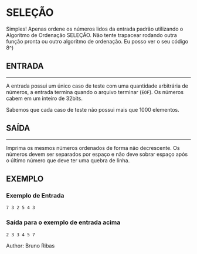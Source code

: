 # SELEÇÃO

Simples! Apenas ordene os números lidos da entrada padrão utilizando o Algoritmo de Ordenação SELEÇÃO. Não tente trapacear rodando outra função pronta ou outro algoritmo de ordenação. Eu posso ver o seu código 8^)

## ENTRADA

---

A entrada possui um único caso de teste com uma quantidade arbitrária de números, a entrada termina quando o arquivo terminar (`EOF`). Os números cabem em um inteiro de 32bits.

Sabemos que cada caso de teste não possui mais que 1000 elementos.

## SAÍDA

---

Imprima os mesmos números ordenados de forma não decrescente. Os números devem ser separados por espaço e não deve sobrar espaço após o último número que deve ter uma quebra de linha.

## EXEMPLO

### Exemplo de Entrada

    7 3 2 5 4 3

### Saída para o exemplo de entrada acima

    2 3 3 4 5 7

Author: Bruno Ribas
